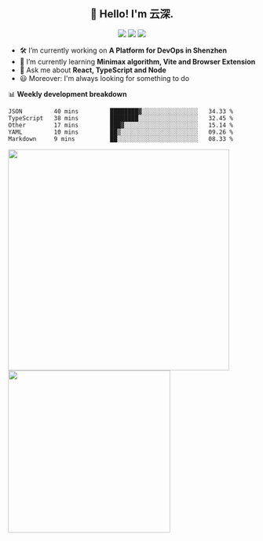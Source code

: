 <h2 align="center">👋 Hello! I'm 云深.</h2>

<div align="center"><a href="https://github.com/yunslove/yunslove"><img src="https://komarev.com/ghpvc/?username=yunslove&color=08979c" /></a> <a href="https://stackoverflow.com/users/8335317"><img src="https://img.shields.io/badge/Stack_Overflow-FE7A16?logo=stack-overflow&logoColor=white" /></a> <a href="https://juejin.cn/user/2752832849055864"><img src="https://img.shields.io/badge/@-%E6%8E%98%E9%87%91-3e80f7.svg" /></a></div>

- 🛠 I’m currently working on **A Platform for DevOps in Shenzhen**
- 🚀 I’m currently learning **Minimax algorithm, Vite and Browser Extension**
- 💬 Ask me about **React, TypeScript and Node**
- 😃 Moreover: I'm always looking for something to do

📊 **Weekly development breakdown**

<!--START_SECTION:waka-->
```text
JSON         40 mins         ████████▓░░░░░░░░░░░░░░░░   34.33 % 
TypeScript   38 mins         ████████░░░░░░░░░░░░░░░░░   32.45 % 
Other        17 mins         ███▓░░░░░░░░░░░░░░░░░░░░░   15.14 % 
YAML         10 mins         ██▒░░░░░░░░░░░░░░░░░░░░░░   09.26 % 
Markdown     9 mins          ██░░░░░░░░░░░░░░░░░░░░░░░   08.33 % 
```
<!--END_SECTION:waka-->

<p>
<img align="left" width="450" src="https://github-readme-stats.vercel.app/api?username=yunslove&custom_title=Yuns's Github Stats&theme=graywhite&hide_border=true&disable_animations=true"/> <img align="left" width="330" src="https://github-readme-stats.vercel.app/api/top-langs/?username=yunslove&layout=compact&theme=graywhite&hide_border=true"/>
</p>
